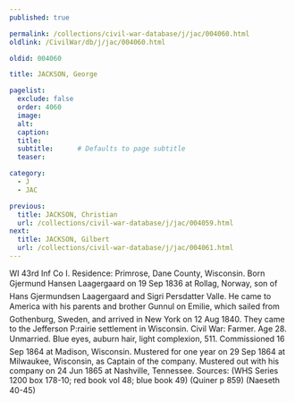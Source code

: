 ```yaml
---
published: true

permalink: /collections/civil-war-database/j/jac/004060.html
oldlink: /CivilWar/db/j/jac/004060.html

oldid: 004060

title: JACKSON, George

pagelist:
  exclude: false
  order: 4060
  image: 
  alt:
  caption:
  title:
  subtitle:      # Defaults to page subtitle
  teaser:

category: 
  - J 
  - JAC

previous:
  title: JACKSON, Christian
  url: /collections/civil-war-database/j/jac/004059.html  
next:
  title: JACKSON, Gilbert
  url: /collections/civil-war-database/j/jac/004061.html   
---
```

WI 43rd Inf Co I. Residence: Primrose, Dane County, Wisconsin. Born &#147;Gjermund Hansen Laagergaard&#148; on 19 Sep 1836 at Rollag, Norway, son of Hans Gjermundsen Laagergaard and Sigri Persdatter Valle. He came to America with his parents and brother Gunnul on &#147;Emilie&#148;, which sailed from Gothenburg, Sweden, and arrived in New York on 12 Aug 1840. They came to the Jefferson P:rairie settlement in Wisconsin. Civil War: Farmer. Age 28. Unmarried. Blue eyes, auburn hair, light complexion, 5&#146;11&#148;. Commissioned 16 Sep 1864 at Madison, Wisconsin. Mustered for one year on 29 Sep 1864 at Milwaukee, Wisconsin, as Captain of the company. Mustered out with his company on 24 Jun 1865 at Nashville, Tennessee. Sources: (WHS Series 1200 box 178-10; red book vol 48; blue book 49) (Quiner p 859) (Naeseth &#146;40-45)
